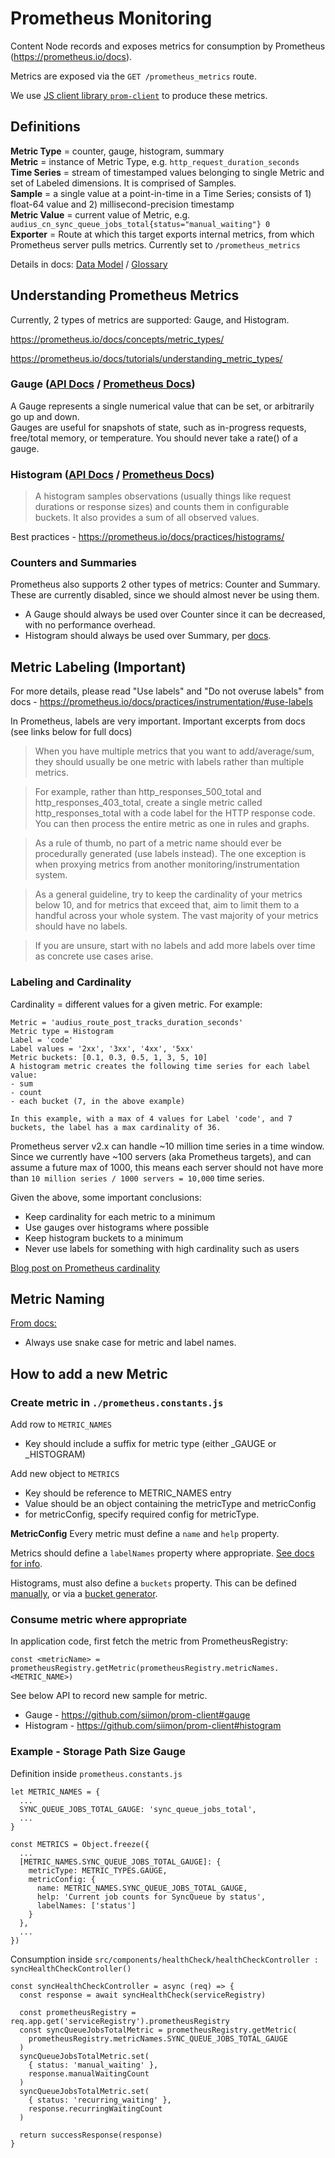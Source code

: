 # Prometheus Monitoring

Content Node records and exposes metrics for consumption by Prometheus (https://prometheus.io/docs).

Metrics are exposed via the `GET /prometheus_metrics` route.

We use [JS client library `prom-client`](https://github.com/siimon/prom-client) to produce these metrics.

## Definitions

**Metric Type** = counter, gauge, histogram, summary  
**Metric** = instance of Metric Type, e.g. `http_request_duration_seconds`  
**Time Series** = stream of timestamped values belonging to single Metric and set of Labeled dimensions. It is comprised of Samples.  
**Sample** = a single value at a point-in-time in a Time Series; consists of 1) float-64 value and 2) millisecond-precision timestamp  
**Metric Value** = current value of Metric, e.g. `audius_cn_sync_queue_jobs_total{status="manual_waiting"} 0`  
**Exporter** = Route at which this target exports internal metrics, from which Prometheus server pulls metrics. Currently set to `/prometheus_metrics`

Details in docs: [Data Model](https://prometheus.io/docs/concepts/data_model/) / [Glossary](https://prometheus.io/docs/introduction/glossary/)


## Understanding Prometheus Metrics

Currently, 2 types of metrics are supported: Gauge, and Histogram.

https://prometheus.io/docs/concepts/metric_types/

https://prometheus.io/docs/tutorials/understanding_metric_types/

### Gauge ([API Docs](https://github.com/siimon/prom-client#gauge) / [Prometheus Docs](https://prometheus.io/docs/tutorials/understanding_metric_types/#gauge))

A Gauge represents a single numerical value that can be set, or arbitrarily go up and down.  
Gauges are useful for snapshots of state, such as in-progress requests, free/total memory, or temperature. You should never take a rate() of a gauge.

### Histogram ([API Docs](https://github.com/siimon/prom-client#histogram) / [Prometheus Docs](https://prometheus.io/docs/tutorials/understanding_metric_types/#histogram))

> A histogram samples observations (usually things like request durations or response sizes) and counts them in configurable buckets. It also provides a sum of all observed values.

Best practices - https://prometheus.io/docs/practices/histograms/

### Counters and Summaries

Prometheus also supports 2 other types of metrics: Counter and Summary. These are currently disabled, since we should almost never be using them.
- A Gauge should always be used over Counter since it can be decreased, with no performance overhead.
- Histogram should always be used over Summary, per [docs](https://prometheus.io/docs/tutorials/understanding_metric_types/#summary).

## Metric Labeling (Important)

For more details, please read "Use labels" and "Do not overuse labels" from docs - https://prometheus.io/docs/practices/instrumentation/#use-labels

In Prometheus, labels are very important. Important excerpts from docs (see links below for full docs)

> When you have multiple metrics that you want to add/average/sum, they should usually be one metric with labels rather than multiple metrics.

> For example, rather than http_responses_500_total and http_responses_403_total, create a single metric called http_responses_total with a code label for the HTTP response code. You can then process the entire metric as one in rules and graphs.

> As a rule of thumb, no part of a metric name should ever be procedurally generated (use labels instead). The one exception is when proxying metrics from another monitoring/instrumentation system.

> As a general guideline, try to keep the cardinality of your metrics below 10, and for metrics that exceed that, aim to limit them to a handful across your whole system. The vast majority of your metrics should have no labels.

> If you are unsure, start with no labels and add more labels over time as concrete use cases arise.

### Labeling and Cardinality

Cardinality = different values for a given metric. For example:

```
Metric = 'audius_route_post_tracks_duration_seconds'
Metric type = Histogram
Label = 'code'
Label values = '2xx', '3xx', '4xx', '5xx'
Metric buckets: [0.1, 0.3, 0.5, 1, 3, 5, 10]
A histogram metric creates the following time series for each label value:
- sum
- count
- each bucket (7, in the above example)

In this example, with a max of 4 values for Label 'code', and 7 buckets, the label has a max cardinality of 36.
```

Prometheus server v2.x can handle ~10 million time series in a time window.
Since we currently have ~100 servers (aka Prometheus targets), and can assume a future max of 1000, this means each server should not have more than `10 million series / 1000 servers = 10,000` time series.

Given the above, some important conclusions:
- Keep cardinality for each metric to a minimum
- Use gauges over histograms where possible
- Keep histogram buckets to a minimum
- Never use labels for something with high cardinality such as users

[Blog post on Prometheus cardinality](https://www.robustperception.io/cardinality-is-key/)

## Metric Naming

[From docs:](https://prometheus.io/docs/practices/naming/)
- Always use snake case for metric and label names.

## How to add a new Metric

### Create metric in `./prometheus.constants.js`

Add row to `METRIC_NAMES`
- Key should include a suffix for metric type (either _GAUGE or _HISTOGRAM)

Add new object to `METRICS`
- Key should be reference to METRIC_NAMES entry
- Value should be an object containing the metricType and metricConfig
- for metricConfig, specify required config for metricType.

**MetricConfig**
Every metric must define a `name` and `help` property.

Metrics should define a `labelNames` property where appropriate. [See docs for info](https://github.com/siimon/prom-client#labels).

Histograms, must also define a `buckets` property. This can be defined [manually](https://github.com/siimon/prom-client#configuration-1), or via a [bucket generator](https://github.com/siimon/prom-client#bucket-generators).

### Consume metric where appropriate

In application code, first fetch the metric from PrometheusRegistry:
```
const <metricName> = prometheusRegistry.getMetric(prometheusRegistry.metricNames.<METRIC_NAME>)
```

See below API to record new sample for metric.
- Gauge - https://github.com/siimon/prom-client#gauge
- Histogram - https://github.com/siimon/prom-client#histogram

### Example - Storage Path Size Gauge

Definition inside `prometheus.constants.js`
```
let METRIC_NAMES = {
  ...
  SYNC_QUEUE_JOBS_TOTAL_GAUGE: 'sync_queue_jobs_total',
  ...
}

const METRICS = Object.freeze({
  ...
  [METRIC_NAMES.SYNC_QUEUE_JOBS_TOTAL_GAUGE]: {
    metricType: METRIC_TYPES.GAUGE,
    metricConfig: {
      name: METRIC_NAMES.SYNC_QUEUE_JOBS_TOTAL_GAUGE,
      help: 'Current job counts for SyncQueue by status',
      labelNames: ['status']
    }
  },
  ...
})
```

Consumption inside `src/components/healthCheck/healthCheckController : syncHealthCheckController()`
```
const syncHealthCheckController = async (req) => {
  const response = await syncHealthCheck(serviceRegistry)

  const prometheusRegistry = req.app.get('serviceRegistry').prometheusRegistry
  const syncQueueJobsTotalMetric = prometheusRegistry.getMetric(
    prometheusRegistry.metricNames.SYNC_QUEUE_JOBS_TOTAL_GAUGE
  )
  syncQueueJobsTotalMetric.set(
    { status: 'manual_waiting' },
    response.manualWaitingCount
  )
  syncQueueJobsTotalMetric.set(
    { status: 'recurring_waiting' },
    response.recurringWaitingCount
  )

  return successResponse(response)
}
```